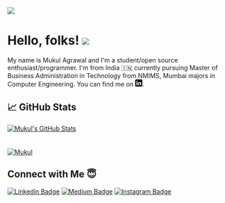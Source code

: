 ![](https://komarev.com/ghpvc/?username=mukul2310&color=blue)
# Hello, folks! <img src="https://raw.githubusercontent.com/MartinHeinz/MartinHeinz/master/wave.gif" width="30px">

My name is Mukul Agrawal and I'm a student/open source enthusiast/programmer. I'm from India 🇮🇳 currently pursuing Master of Business Administration in Technology from NMIMS, Mumbai majors in Computer Engineering.
You can find me on [![LinkedIn][3.2]][3].
<!--
**mukul2310/mukul2310** is a ✨ _special_ ✨ repository because its `README.md` (this file) appears on your GitHub profile.

Here are some ideas to get you started:

- 🔭 I’m currently working on ...
- 🌱 I’m currently learning ...
- 👯 I’m looking to collaborate on ...
- 🤔 I’m looking for help with ...
- 💬 Ask me about ...
- 📫 How to reach me: ...
- 😄 Pronouns: ...
- ⚡ Fun fact: ...
-->
## &#x1f4c8; GitHub Stats

<a href="https://github.com/mukul2310/mukul2310">
  <img align="center" src="https://github-readme-stats.vercel.app/api?username=mukul2310&show_icons=true&line_height=27&count_private=true&include_all_commits=true" alt="Mukul's GitHub Stats"/>
</a>
<br>
<br>
<br>
<a href="https://github.com/mukul2310/mukul2310">
  <img align="center" src="https://github-readme-stats.vercel.app/api/top-langs/?username=mukul2310&hide=html&layout=comact" alt="Mukul" />
</a>

##  Connect with Me 😇

[![Linkedin Badge](https://img.shields.io/badge/linkedin-%230077B5.svg?&style=for-the-badge&logo=linkedin&logoColor=white)](https://www.linkedin.com/in/mukul2310/)    [![Medium Badge](https://img.shields.io/badge/medium-%2312100E.svg?&style=for-the-badge&logo=medium&logoColor=white)](https://medium.com/@mukulagrawaly2k)    [![Instagram Badge](https://img.shields.io/badge/instagram-%23E4405F.svg?&style=for-the-badge&logo=instagram&logoColor=white)](https://www.instagram.com/mukul_agrawal_/)

[3.2]: https://raw.githubusercontent.com/mukul2310/mukul2310/master/linkedin-3-16.png 

[3]: https://www.linkedin.com/in/mukul2310/

[4]: https://raw.githubusercontent.com//mukul2310/mukul2310/master/indian_flag.png

[5]: https://raw.githubusercontent.com//mukul2310/mukul2310/master/india_flag.jpg
